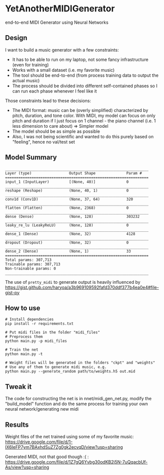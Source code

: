 # YetAnotherMIDIGenerator
end-to-end MIDI Generator using Neural Networks

## Design
I want to build a music generator with a few constraints:
- It has to be able to run on my laptop, not some fancy infrastructure (even for training)
- Works with a small dataset (i.e. my favorite music)
- The tool should be end-to-end (from process training data to output the actual music)
- The process should be divided into different self-contained phases so I can run each phase whenever I feel like it

Those constraints lead to these decisions:
- The MIDI format: music can be (overly simplified) characterized by pitch, duration, and tone color. With MIDI, my model can focus on only pitch and duration if I just focus on 1 channel - the piano channel (i.e. 1 less dimension to care about) => Simpler model
- The model should be as simple as possible
- Also, I was not being scientific and wanted to do this purely based on "feeling", hence no val/test set

## Model Summary
```
_________________________________________________________________
Layer (type)                 Output Shape              Param #   
=================================================================
input_1 (InputLayer)         [(None, 40)]              0         
_________________________________________________________________
reshape (Reshape)            (None, 40, 1)             0         
_________________________________________________________________
conv1d (Conv1D)              (None, 37, 64)            320       
_________________________________________________________________
flatten (Flatten)            (None, 2368)              0         
_________________________________________________________________
dense (Dense)                (None, 128)               303232    
_________________________________________________________________
leaky_re_lu (LeakyReLU)      (None, 128)               0         
_________________________________________________________________
dense_1 (Dense)              (None, 32)                4128      
_________________________________________________________________
dropout (Dropout)            (None, 32)                0         
_________________________________________________________________
dense_2 (Dense)              (None, 1)                 33        
=================================================================
Total params: 307,713
Trainable params: 307,713
Non-trainable params: 0
_________________________________________________________________
```

The use of `pretty_midi` to generate output is heavily influenced by https://gist.github.com/haryoa/a3b969109592fafd370ddf377b4ea0e4#file-gist-py

## How to use
```
# Install dependencies
pip install -r requirements.txt

# Put midi files in the folder "midi_files"
# Preprocess them
python main.py -p midi_files

# Train the net
python main.py -t

# Weight files will be generated in the folders "ckpt" and "weights"
# Use any of them to generate midi music, e.g.
python main.py --generate_random path/to/weights.h5 out.mid
```

## Tweak it
The code for constructing the net is in nnet/midi_gen_net.py, modify the "build_model" function and do the same process for training your own neural network/generating new midi

## Results
Weight files of the net trained using some of my favorite music: https://drive.google.com/file/d/1-IX6IeFP7ym7BAxhdSuZ7Zg0gk2ecvqD/view?usp=sharing

Generated MIDI, not that good though :( : https://drive.google.com/file/d/1Z7gQ6Yvbg30odKB2j5N-7uQqacbUf-As/view?usp=sharing
